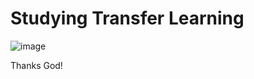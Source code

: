 # Studying Transfer Learning


![image](https://user-images.githubusercontent.com/69597971/171987271-09960699-5b4f-4b2e-93c2-07c7385e26ff.png)








Thanks God!
